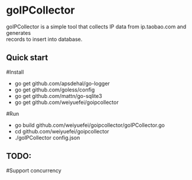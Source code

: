 goIPCollector
============
goIPCollector is a simple tool that collects IP data from ip.taobao.com and generates<br>
records to insert into database.

Quick start
--------------
#Install
* go get github.com/apsdehal/go-logger<br>
* go get github.com/goless/config<br>
* go get github.com/mattn/go-sqlite3<br>
* go get github.com/weiyuefei/goipcollector<br>

#Run
* go build github.com/weiyuefei/goipcollector/goIPCollector.go
* cd github.com/weiyuefei/goipcollector
* ./goIPCollector config.json

TODO:
------------
#Support concurrency
